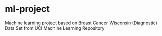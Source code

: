 # ml-project
Machine learning project based on Breast Cancer Wisconsin (Diagnostic) Data Set from UCI Machine Learning Repository
